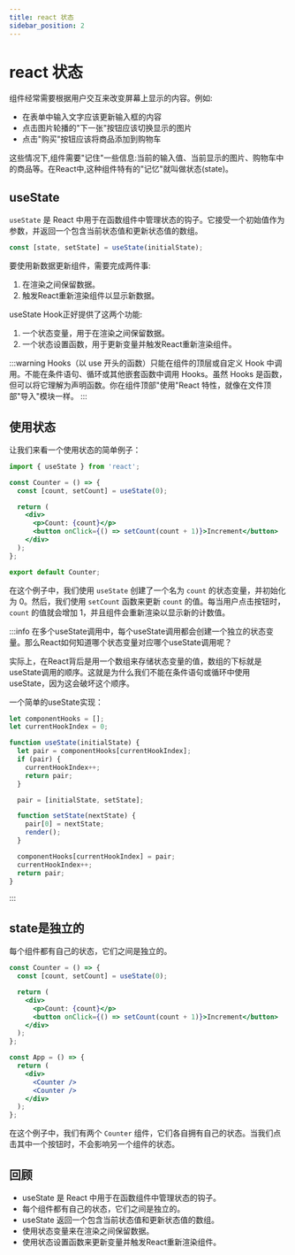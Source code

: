 ```yaml
---
title: react 状态
sidebar_position: 2
---
```


# react 状态

组件经常需要根据用户交互来改变屏幕上显示的内容。例如:

- 在表单中输入文字应该更新输入框的内容
- 点击图片轮播的"下一张"按钮应该切换显示的图片
- 点击"购买"按钮应该将商品添加到购物车

这些情况下,组件需要"记住"一些信息:当前的输入值、当前显示的图片、购物车中的商品等。在React中,这种组件特有的"记忆"就叫做状态(state)。

## useState

`useState` 是 React 中用于在函数组件中管理状态的钩子。它接受一个初始值作为参数，并返回一个包含当前状态值和更新状态值的数组。

```jsx
const [state, setState] = useState(initialState);
```

要使用新数据更新组件，需要完成两件事:

1. 在渲染之间保留数据。
2. 触发React重新渲染组件以显示新数据。

useState Hook正好提供了这两个功能:

1. 一个状态变量，用于在渲染之间保留数据。
2. 一个状态设置函数，用于更新变量并触发React重新渲染组件。

:::warning
Hooks（以 use 开头的函数）只能在组件的顶层或自定义 Hook 中调用。不能在条件语句、循环或其他嵌套函数中调用 Hooks。虽然 Hooks 是函数，但可以将它理解为声明函数。你在组件顶部"使用"React 特性，就像在文件顶部"导入"模块一样。
:::

## 使用状态

让我们来看一个使用状态的简单例子：

```jsx
import { useState } from 'react';

const Counter = () => {
  const [count, setCount] = useState(0);

  return (
    <div>
      <p>Count: {count}</p>
      <button onClick={() => setCount(count + 1)}>Increment</button>
    </div>
  );
};

export default Counter;
```

在这个例子中，我们使用 `useState` 创建了一个名为 `count` 的状态变量，并初始化为 0。然后，我们使用 `setCount` 函数来更新 `count` 的值。每当用户点击按钮时，`count` 的值就会增加 1，并且组件会重新渲染以显示新的计数值。

:::info
在多个useState调用中，每个useState调用都会创建一个独立的状态变量。那么React如何知道哪个状态变量对应哪个useState调用呢？

实际上，在React背后是用一个数组来存储状态变量的值，数组的下标就是useState调用的顺序。这就是为什么我们不能在条件语句或循环中使用useState，因为这会破坏这个顺序。

一个简单的useState实现：

```js
let componentHooks = [];
let currentHookIndex = 0;

function useState(initialState) {
  let pair = componentHooks[currentHookIndex];
  if (pair) {
    currentHookIndex++;
    return pair;
  }

  pair = [initialState, setState];

  function setState(nextState) {
    pair[0] = nextState;
    render();
  }

  componentHooks[currentHookIndex] = pair;
  currentHookIndex++;
  return pair;
}
```
:::

## state是独立的

每个组件都有自己的状态，它们之间是独立的。

```jsx
const Counter = () => {
  const [count, setCount] = useState(0);

  return (
    <div>
      <p>Count: {count}</p>
      <button onClick={() => setCount(count + 1)}>Increment</button>
    </div>
  );
};

const App = () => {
  return (
    <div>
      <Counter />
      <Counter />
    </div>
  );
};
```

在这个例子中，我们有两个 `Counter` 组件，它们各自拥有自己的状态。当我们点击其中一个按钮时，不会影响另一个组件的状态。

## 回顾

- useState 是 React 中用于在函数组件中管理状态的钩子。
- 每个组件都有自己的状态，它们之间是独立的。
- useState 返回一个包含当前状态值和更新状态值的数组。
- 使用状态变量来在渲染之间保留数据。
- 使用状态设置函数来更新变量并触发React重新渲染组件。



